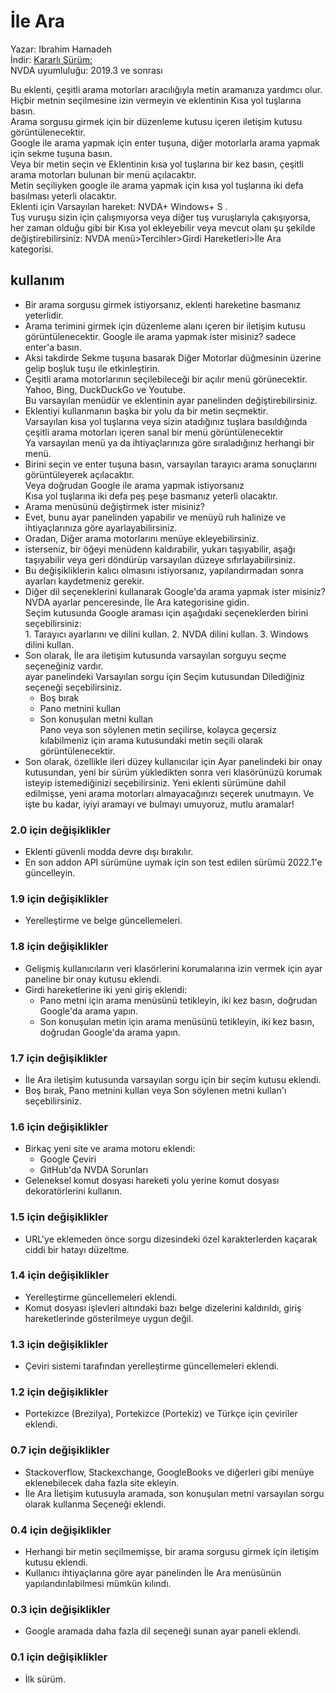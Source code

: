 # İle Ara

Yazar: Ibrahim Hamadeh  
İndir: [Kararlı Sürüm:][1]  
NVDA uyumluluğu: 2019.3 ve sonrası

Bu eklenti, çeşitli arama motorları aracılığıyla metin aramanıza yardımcı olur.  
Hiçbir metnin seçilmesine izin vermeyin ve eklentinin Kısa yol tuşlarına basın.  
Arama sorgusu girmek için bir düzenleme kutusu içeren iletişim kutusu görüntülenecektir.  
Google ile arama yapmak için enter tuşuna, diğer motorlarla arama yapmak için sekme tuşuna basın.  
Veya
bir metin seçin ve Eklentinin kısa yol tuşlarına bir kez basın, çeşitli arama motorları bulunan bir menü açılacaktır.  
Metin seçiliyken google ile arama yapmak için kısa yol tuşlarına iki defa basılması yeterli olacaktır.  
Eklenti için Varsayılan hareket: NVDA+ Windows+ S  .  
Tuş vuruşu sizin için çalışmıyorsa veya diğer tuş vuruşlarıyla çakışıyorsa,  
her zaman olduğu gibi bir Kısa yol ekleyebilir veya mevcut olanı şu şekilde değiştirebilirsiniz: NVDA
menü>Tercihler>Girdi Hareketleri>İle Ara kategorisi.

## kullanım

  *  Bir arama sorgusu girmek istiyorsanız, eklenti hareketine basmanız yeterlidir.
  *  Arama terimini girmek için düzenleme alanı içeren bir iletişim kutusu görüntülenecektir. Google ile arama yapmak ister misiniz? sadece enter'a basın.
  *  Aksi takdirde Sekme tuşuna basarak Diğer Motorlar düğmesinin üzerine gelip boşluk tuşu ile etkinleştirin.
  *  Çeşitli arama motorlarının seçilebileceği bir açılır menü görünecektir.   
Yahoo, Bing, DuckDuckGo ve Youtube.  
Bu varsayılan menüdür ve eklentinin ayar panelinden değiştirebilirsiniz.
  *  Eklentiyi kullanmanın başka bir yolu da bir metin seçmektir.   
Varsayılan kısa yol tuşlarına veya sizin atadığınız tuşlara basıldığında  
çeşitli arama motorları içeren sanal bir menü görüntülenecektir  
Ya varsayılan menü ya da ihtiyaçlarınıza göre sıraladığınız herhangi bir menü.
  *  Birini seçin ve enter tuşuna basın, varsayılan tarayıcı arama sonuçlarını görüntüleyerek açılacaktır.  
Veya doğrudan Google ile arama yapmak istiyorsanız  
Kısa yol tuşlarına iki defa peş peşe basmanız yeterli olacaktır.
  *  Arama menüsünü değiştirmek ister misiniz?
  *  Evet, bunu ayar panelinden yapabilir ve menüyü ruh halinize ve ihtiyaçlarınıza göre ayarlayabilirsiniz.
  *  Oradan, Diğer arama motorlarını menüye ekleyebilirsiniz.
  *  isterseniz, bir öğeyi menüdenn kaldırabilir, yukarı taşıyabilir, aşağı taşıyabilir veya geri döndürüp varsayılan düzeye sıfırlayabilirsiniz.
  *  Bu değişikliklerin kalıcı olmasını istiyorsanız, yapılandırmadan sonra ayarları kaydetmeniz gerekir.
  *  Diğer dil seçeneklerini kullanarak Google'da arama yapmak ister misiniz?   
NVDA ayarlar penceresinde, İle   Ara kategorisine gidin.  
Seçim kutusunda Google araması için aşağıdaki seçeneklerden birini seçebilirsiniz:  
    1.  Tarayıcı ayarlarını ve dilini kullan.
    2.  NVDA dilini kullan.
    3.  Windows dilini kullan.
*	Son olarak, İle ara iletişim kutusunda varsayılan sorguyu seçme seçeneğiniz vardır.  
ayar panelindeki Varsayılan sorgu için Seçim kutusundan Dilediğiniz seçeneği seçebilirsiniz.  
	*	Boş bırak  
	*	Pano metnini kullan  
	*	Son konuşulan metni kullan  
Pano veya son söylenen metin seçilirse, kolayca geçersiz kılabilmeniz için arama kutusundaki metin seçili olarak görüntülenecektir.  
*	Son olarak, özellikle ileri düzey kullanıcılar için
Ayar panelindeki bir onay kutusundan, yeni bir sürüm yükledikten sonra veri klasörünüzü korumak isteyip istemediğinizi seçebilirsiniz.
Yeni eklenti sürümüne dahil edilmişse, yeni arama motorları almayacağınızı seçerek unutmayın.
Ve işte bu kadar, iyiyi aramayı ve bulmayı umuyoruz, mutlu aramalar!  

### 2.0 için değişiklikler ###

*	Eklenti güvenli modda devre dışı bırakılır.
*	En son addon API sürümüne uymak için son test edilen sürümü 2022.1'e güncelleyin.

### 1.9 için değişiklikler ###

*	Yerelleştirme ve belge güncellemeleri.

### 1.8 için değişiklikler ###

*	Gelişmiş kullanıcıların veri klasörlerini korumalarına izin vermek için ayar paneline bir onay kutusu eklendi.
*	Girdi hareketlerine iki yeni giriş eklendi:
	*	Pano metni için arama menüsünü tetikleyin, iki kez basın, doğrudan Google'da arama yapın.
	*	Son konuşulan metin için arama menüsünü tetikleyin, iki kez basın, doğrudan Google'da arama yapın.

### 1.7 için değişiklikler ###

*	İle Ara iletişim kutusunda varsayılan sorgu için bir seçim kutusu eklendi.  
*	Boş bırak, Pano metnini kullan veya Son söylenen metni kullan'ı seçebilirsiniz.  

### 1.6 için değişiklikler ###

*	Birkaç yeni site ve arama motoru eklendi:  
	*	Google Çeviri  
	*	GitHub'da NVDA Sorunları  
*	Geleneksel komut dosyası hareketi yolu yerine komut dosyası dekoratörlerini kullanın.  

### 1.5 için değişiklikler ###

*	URL'ye eklemeden önce sorgu dizesindeki özel karakterlerden kaçarak ciddi bir hatayı düzeltme.  

### 1.4 için değişiklikler ###

*	Yerelleştirme güncellemeleri eklendi.  
*	Komut dosyası işlevleri altındaki bazı belge dizelerini kaldırıldı, giriş hareketlerinde gösterilmeye uygun değil.  


### 1.3 için değişiklikler ###

*	Çeviri sistemi tarafından yerelleştirme güncellemeleri eklendi.  


### 1.2 için değişiklikler

  *  Portekizce (Brezilya), Portekizce (Portekiz) ve Türkçe için çeviriler eklendi.

### 0.7 için değişiklikler  

  *  Stackoverflow, Stackexchange, GoogleBooks ve diğerleri gibi menüye eklenebilecek daha fazla site ekleyin.  
  *  İle Ara İletişim kutusuyla aramada, son konuşulan metni varsayılan sorgu olarak kullanma Seçeneği eklendi.  

### 0.4 için değişiklikler  

  *  Herhangi bir metin seçilmemişse, bir arama sorgusu girmek için iletişim kutusu eklendi.  
  *  Kullanıcı ihtiyaçlarına göre ayar panelinden İle Ara menüsünün yapılandırılabilmesi mümkün kılındı.  

### 0.3 için değişiklikler  

  *  Google aramada daha fazla dil seçeneği sunan ayar paneli eklendi.  

### 0.1 için değişiklikler  

  *  İlk sürüm.  

[1]: https://github.com/ibrahim-s/searchWith/releases/download/v1.6/searchWith-1.6.nvda-addon